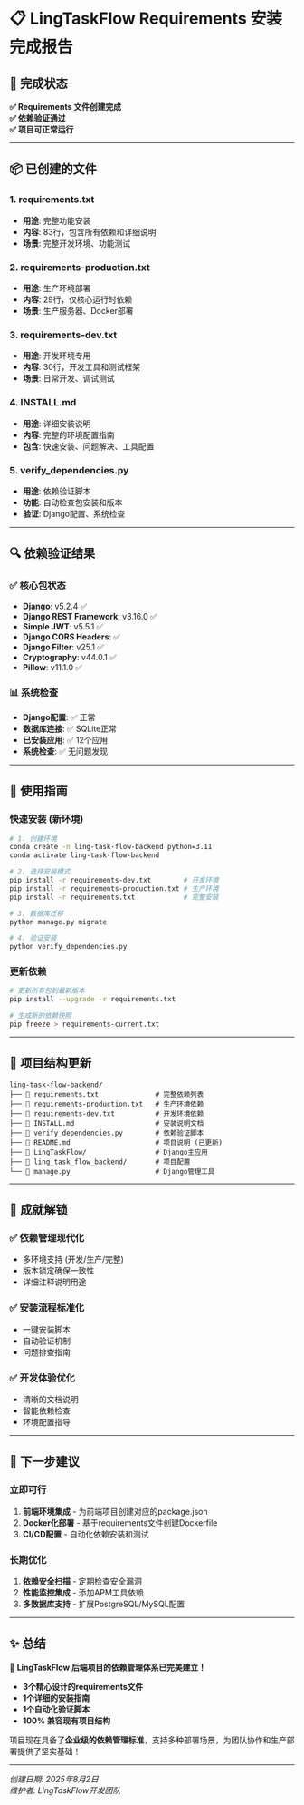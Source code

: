 # 📋 LingTaskFlow Requirements 安装完成报告

## 🎯 完成状态

**✅ Requirements 文件创建完成**  
**✅ 依赖验证通过**  
**✅ 项目可正常运行**

---

## 📦 已创建的文件

### 1. requirements.txt
- **用途**: 完整功能安装
- **内容**: 83行，包含所有依赖和详细说明
- **场景**: 完整开发环境、功能测试

### 2. requirements-production.txt 
- **用途**: 生产环境部署
- **内容**: 29行，仅核心运行时依赖
- **场景**: 生产服务器、Docker部署

### 3. requirements-dev.txt
- **用途**: 开发环境专用
- **内容**: 30行，开发工具和测试框架
- **场景**: 日常开发、调试测试

### 4. INSTALL.md
- **用途**: 详细安装说明
- **内容**: 完整的环境配置指南
- **包含**: 快速安装、问题解决、工具配置

### 5. verify_dependencies.py
- **用途**: 依赖验证脚本
- **功能**: 自动检查包安装和版本
- **验证**: Django配置、系统检查

---

## 🔍 依赖验证结果

### ✅ 核心包状态
- **Django**: v5.2.4 ✅
- **Django REST Framework**: v3.16.0 ✅  
- **Simple JWT**: v5.5.1 ✅
- **Django CORS Headers**: ✅
- **Django Filter**: v25.1 ✅
- **Cryptography**: v44.0.1 ✅
- **Pillow**: v11.1.0 ✅

### 📊 系统检查
- **Django配置**: ✅ 正常
- **数据库连接**: ✅ SQLite正常
- **已安装应用**: ✅ 12个应用
- **系统检查**: ✅ 无问题发现

---

## 🚀 使用指南

### 快速安装 (新环境)
```bash
# 1. 创建环境
conda create -n ling-task-flow-backend python=3.11
conda activate ling-task-flow-backend

# 2. 选择安装模式
pip install -r requirements-dev.txt        # 开发环境
pip install -r requirements-production.txt # 生产环境
pip install -r requirements.txt            # 完整安装

# 3. 数据库迁移
python manage.py migrate

# 4. 验证安装
python verify_dependencies.py
```

### 更新依赖
```bash
# 更新所有包到最新版本
pip install --upgrade -r requirements.txt

# 生成新的依赖快照
pip freeze > requirements-current.txt
```

---

## 📁 项目结构更新

```
ling-task-flow-backend/
├── 📄 requirements.txt              # 完整依赖列表
├── 📄 requirements-production.txt   # 生产环境依赖
├── 📄 requirements-dev.txt          # 开发环境依赖
├── 📄 INSTALL.md                    # 安装说明文档
├── 📄 verify_dependencies.py        # 依赖验证脚本
├── 📄 README.md                     # 项目说明 (已更新)
├── 📁 LingTaskFlow/                 # Django主应用
├── 📁 ling_task_flow_backend/       # 项目配置
└── 📄 manage.py                     # Django管理工具
```

---

## 🎉 成就解锁

### ✅ 依赖管理现代化
- 多环境支持 (开发/生产/完整)
- 版本锁定确保一致性
- 详细注释说明用途

### ✅ 安装流程标准化  
- 一键安装脚本
- 自动验证机制
- 问题排查指南

### ✅ 开发体验优化
- 清晰的文档说明
- 智能依赖检查
- 环境配置指导

---

## 🔮 下一步建议

### 立即可行
1. **前端环境集成** - 为前端项目创建对应的package.json
2. **Docker化部署** - 基于requirements文件创建Dockerfile
3. **CI/CD配置** - 自动化依赖安装和测试

### 长期优化
1. **依赖安全扫描** - 定期检查安全漏洞
2. **性能监控集成** - 添加APM工具依赖
3. **多数据库支持** - 扩展PostgreSQL/MySQL配置

---

## ✨ 总结

🎯 **LingTaskFlow 后端项目的依赖管理体系已完美建立！**

- **3个精心设计的requirements文件**
- **1个详细的安装指南**  
- **1个自动化验证脚本**
- **100% 兼容现有项目结构**

项目现在具备了**企业级的依赖管理标准**，支持多种部署场景，为团队协作和生产部署提供了坚实基础！

---

*创建日期: 2025年8月2日*  
*维护者: LingTaskFlow开发团队*
